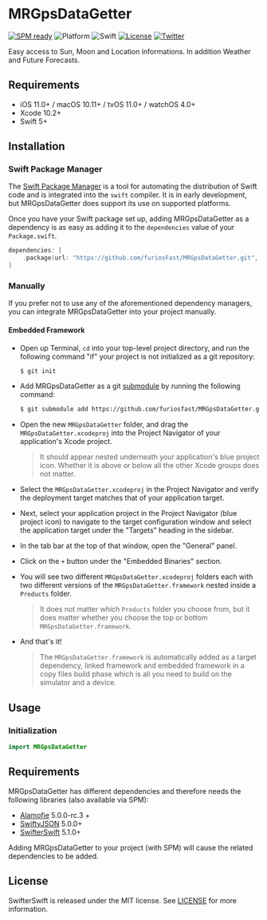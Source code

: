 # MRGpsDataGetter

[![SPM ready](https://img.shields.io/badge/SPM-ready-orange.svg)](https://swift.org/package-manager/)
![Platform](https://img.shields.io/badge/platforms-iOS%2011.0%20%7C%20macOS%2010.11%20%7C%20tvOS%2011.0%20%7C%20watchOS%204.0-F28D00.svg)
![Swift](https://img.shields.io/badge/Swift-5.0-orange.svg)
[![License](https://img.shields.io/cocoapods/l/Pastel.svg?style=flat)](http://cocoapods.org/pods/Pastel)
[![Twitter](https://img.shields.io/badge/twitter-@FastDevsProject-blue.svg?style=flat)](https://twitter.com/FastDevsProject)

Easy access to Sun, Moon and Location informations. In addition Weather and Future Forecasts.

## Requirements

- iOS 11.0+ / macOS 10.11+ / tvOS 11.0+ / watchOS 4.0+
- Xcode 10.2+
- Swift 5+

## Installation

### Swift Package Manager

The [Swift Package Manager](https://swift.org/package-manager/) is a tool for automating the distribution of Swift code and is integrated into the `swift` compiler. It is in early development, but MRGpsDataGetter does support its use on supported platforms.

Once you have your Swift package set up, adding MRGpsDataGetter as a dependency is as easy as adding it to the `dependencies` value of your `Package.swift`.

```swift
dependencies: [
    .package(url: "https://github.com/furiosFast/MRGpsDataGetter.git", from: "1.0.0")
]
```

### Manually

If you prefer not to use any of the aforementioned dependency managers, you can integrate MRGpsDataGetter into your project manually.

#### Embedded Framework

- Open up Terminal, `cd` into your top-level project directory, and run the following command "if" your project is not initialized as a git repository:

  ```bash
  $ git init
  ```

- Add MRGpsDataGetter as a git [submodule](https://git-scm.com/docs/git-submodule) by running the following command:

  ```bash
  $ git submodule add https://github.com/furiosfast/MRGpsDataGetter.git
  ```

- Open the new `MRGpsDataGetter` folder, and drag the `MRGpsDataGetter.xcodeproj` into the Project Navigator of your application's Xcode project.

    > It should appear nested underneath your application's blue project icon. Whether it is above or below all the other Xcode groups does not matter.

- Select the `MRGpsDataGetter.xcodeproj` in the Project Navigator and verify the deployment target matches that of your application target.
- Next, select your application project in the Project Navigator (blue project icon) to navigate to the target configuration window and select the application target under the "Targets" heading in the sidebar.
- In the tab bar at the top of that window, open the "General" panel.
- Click on the `+` button under the "Embedded Binaries" section.
- You will see two different `MRGpsDataGetter.xcodeproj` folders each with two different versions of the `MRGpsDataGetter.framework` nested inside a `Products` folder.

    > It does not matter which `Products` folder you choose from, but it does matter whether you choose the top or bottom `MRGpsDataGetter.framework`.

- And that's it!

  > The `MRGpsDataGetter.framework` is automatically added as a target dependency, linked framework and embedded framework in a copy files build phase which is all you need to build on the simulator and a device.

## Usage

### Initialization

```swift
import MRGpsDataGetter
```

## Requirements

MRGpsDataGetter has different dependencies and therefore needs the following libraries (also available via SPM):
- [Alamofie](https://github.com/Alamofire/Alamofire) 5.0.0-rc.3 +
- [SwiftyJSON](https://github.com/SwiftyJSON/SwiftyJSON) 5.0.0+
- [SwifterSwift](https://github.com/SwifterSwift/SwifterSwift) 5.1.0+

Adding MRGpsDataGetter to your project (with SPM) will cause the related dependencies to be added.

## License

SwifterSwift is released under the MIT license. See [LICENSE](https://github.com/furiosFast/MRGpsDataGetter/blob/master/LICENSE) for more information.
